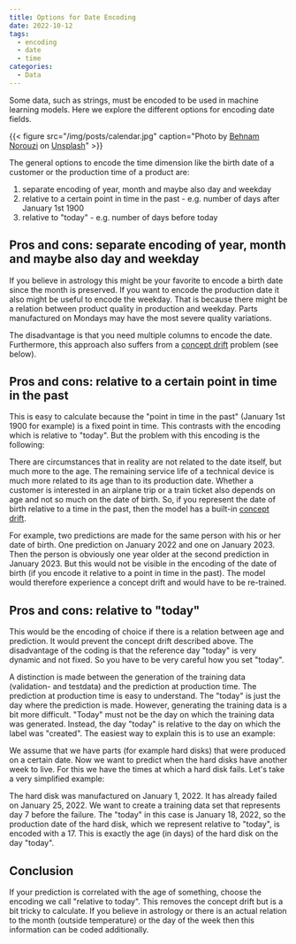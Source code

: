 ```yaml
---
title: Options for Date Encoding
date: 2022-10-12
tags:
  - encoding
  - date
  - time
categories:
  - Data
---
```


Some data, such as strings, must be encoded to be used in machine learning models. Here we explore the different options for encoding date fields.

{{< figure src="/img/posts/calendar.jpg" caption="Photo by [Behnam Norouzi](https://unsplash.com/@behy_studio?utm_source=unsplash&utm_medium=referral&utm_content=creditCopyText) on [Unsplash](https://unsplash.com/s/photos/calendar?utm_source=unsplash&utm_medium=referral&utm_content=creditCopyText)" >}}

The general options to encode the time dimension like the birth date of a customer or the production time of a product are:

1. separate encoding of year, month and maybe also day and weekday
2. relative to a certain point in time in the past - e.g. number of days after January 1st 1900
3. relative to "today" - e.g. number of days before today

## Pros and cons: separate encoding of year, month and maybe also day and weekday
If you believe in astrology this might be your favorite to encode a birth date since the month is preserved. If you want to encode the production date it also might be useful to encode the weekday. That is because there might be a relation between product quality in production and weekday. Parts manufactured on Mondays may have the most severe quality variations.

The disadvantage is that you need multiple columns to encode the date.
Furthermore, this approach also suffers from a
[concept drift](https://en.wikipedia.org/wiki/Concept_drift) problem (see below).

## Pros and cons: relative to a certain point in time in the past
This is easy to calculate because the "point in time in the past" (January 1st 1900 for example) is a fixed point in time. This contrasts with the encoding which is relative to "today". But the problem with this encoding is the following:

There are circumstances that in reality are not related to the date itself, but much more to the age. The remaining service life of a technical device is much more related to its age than to its production date. Whether a customer is interested in an airplane trip or a train ticket also depends on age and not so much on the date of birth. So, if you represent the date of birth relative to a time in the past, then the model has a built-in [concept drift](https://en.wikipedia.org/wiki/Concept_drift).

For example, two predictions are made for the same person with his or her date of birth. One prediction on January 2022 and one on January 2023. Then the person is obviously one year older at the second prediction in January 2023. But this would not be visible in the encoding of the date of birth (if you encode it relative to a point in time in the past). The model would therefore experience a concept drift and would have to be re-trained.

## Pros and cons: relative to "today"
This would be the encoding of choice if there is a relation between age and prediction. It would prevent the concept drift described above. The disadvantage of the coding is that the reference day "today" is very dynamic and not fixed. So you have to be very careful how you set "today".

A distinction is made between the generation of the training data (validation- and testdata) and the prediction at production time. The prediction at production time is easy to understand. The "today" is just the day where the prediction is made. However, generating the training data is a bit more difficult. "Today" must not be the day on which the training data was generated. Instead, the day "today" is relative to the day on which the label was "created". The easiest way to explain this is to use an example:

We assume that we have parts (for example hard disks) that were produced on a certain date. Now we want to predict when the hard disks have another week to live. For this we have the times at which a hard disk fails. Let's take a very simplified example:

The hard disk was manufactured on January 1, 2022. It has already failed on January 25, 2022. We want to create a training data set that represents day 7 before the failure. The "today" in this case is January 18, 2022, so the production date of the hard disk, which we represent relative to "today", is encoded with a 17. This is exactly the age (in days) of the hard disk on the day "today".

## Conclusion

If your prediction is correlated with the age of something, choose the encoding we call "relative to today". This removes the concept drift but is a bit tricky to calculate. If you believe in astrology or there is an actual relation to the month (outside temperature) or the day of the week then this information can be coded additionally.
